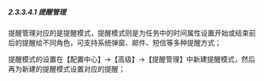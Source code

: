 ##### 2.3.3.4.1 提醒管理

提醒管理对应的是提醒模式，提醒模式则是为任务中的时间属性设置开始或结束前后的提醒给不同角色，可支持系统弹窗、邮件、短信等多种提醒方式；

提醒模式的设置在【配置中心】→【高级】→【提醒管理】中新建提醒模式，然后再为新建的提醒模式设置对应的提醒；




